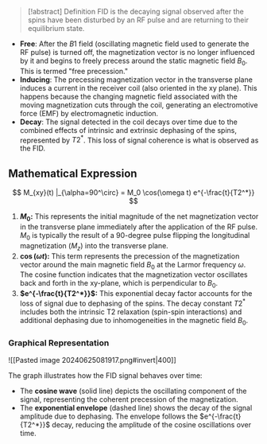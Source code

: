 > [!abstract] Definition
> FID is the decaying signal observed after the spins have been disturbed by an RF pulse and are returning to their equilibrium state. 

- **Free**: After the $B1$ field (oscillating magnetic field used to generate the RF pulse) is turned off, the magnetization vector is no longer influenced by it and begins to freely precess around the static magnetic field $B_0$​. This is termed "free precession."
- **Inducing**: The precessing magnetization vector in the transverse plane induces a current in the receiver coil (also oriented in the xy plane). This happens because the changing magnetic field associated with the moving magnetization cuts through the coil, generating an electromotive force (EMF) by electromagnetic induction.
- **Decay**: The signal detected in the coil decays over time due to the combined effects of intrinsic and extrinsic dephasing of the spins, represented by $T2^{*}$. This loss of signal coherence is what is observed as the FID.

## Mathematical Expression
$$ M_{xy}(t) |_{\alpha=90^\circ} = M_0 \cos(\omega t) e^{-\frac{t}{T2^*}} $$
1. **$M_0$:** This represents the initial magnitude of the net magnetization vector in the transverse plane immediately after the application of the RF pulse. $M_0$ is typically the result of a 90-degree pulse flipping the longitudinal magnetization ($M_z$) into the transverse plane.
2. **$\cos(\omega t)$:** This term represents the precession of the magnetization vector around the main magnetic field $B_0$ at the Larmor frequency $\omega$. The cosine function indicates that the magnetization vector oscillates back and forth in the xy-plane, which is perpendicular to $B_0$.
3. **$e^{-\frac{t}{T2^*}}$:** This exponential decay factor accounts for the loss of signal due to dephasing of the spins. The decay constant $T2^*$ includes both the intrinsic T2 relaxation (spin-spin interactions) and additional dephasing due to inhomogeneities in the magnetic field $B_0$.
### Graphical Representation
![[Pasted image 20240625081917.png#invert|400]]

The graph illustrates how the FID signal behaves over time:
- The **cosine wave** (solid line) depicts the oscillating component of the signal, representing the coherent precession of the magnetization.
- The **exponential envelope** (dashed line) shows the decay of the signal amplitude due to dephasing. The envelope follows the $e^{-\frac{t}{T2^*}}$ decay, reducing the amplitude of the cosine oscillations over time.
